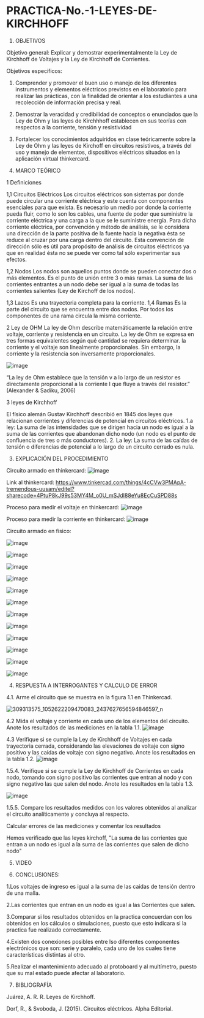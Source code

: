 # PRACTICA-No.-1-LEYES-DE-KIRCHHOFF
1. OBJETIVOS

Objetivo general:
Explicar y demostrar experimentalmente la Ley de Kirchhoff de Voltajes y la Ley de Kirchhoff de Corrientes. 

Objetivos especificos:
1. Comprender  y  promover  el  buen  uso  o  manejo  de  los  diferentes  instrumentos  y elementos  eléctricos  previstos  en  el  laboratorio  para  realizar  las  prácticas,  con  la finalidad de orientar a los estudiantes a una recolección de información precisa y real. 
2. Demostrar la veracidad y credibilidad de conceptos o enunciados que la Ley de Ohm y  las  leyes  de  Kirchhhoff  establecen  en  sus  teorías  con  respectos  a  la  corriente, tensión y resistividad
3. Fortalecer los conocimientos adquiridos en clase teóricamente sobre la Ley de Ohm y las leyes de Kirchoff en circuitos resistivos, a través del uso y manejo de elementos,  dispositivos eléctricos situados en la aplicación virtual thinkercard.

2. MARCO TEÓRICO

1 Definiciones

1,1 Circuitos Eléctricos
 Los circuitos eléctricos son sistemas por donde puede circular una corriente eléctrica y este cuenta con componentes esenciales para que exista. Es necesario un medio por donde la corriente pueda fluir, como lo son los cables, una fuente de poder que suministre la corriente eléctrica y una carga a la que se le suministre energía. Para dicha corriente eléctrica, por convención y método de análisis, se le considera una dirección de la parte positiva de la fuente hacia la negativa ésta se reduce al cruzar por una carga dentro del circuito. Esta convención de dirección sólo es útil para propósito de análisis de circuitos eléctricos ya que en realidad ésta no se puede ver como tal sólo experimentar sus efectos.

1,2 Nodos 
Los nodos son aquellos puntos donde se pueden conectar dos o más elementos. 
Es el punto de unión entre 3 o más ramas. La suma de las corrientes entrantes a un nodo debe ser igual a la suma de todas las corrientes salientes (Ley de Kirchoff de los nodos). 

1,3 Lazos
Es una trayectoria completa para la corriente.
1,4 Ramas
 Es la parte del circuito que se encuentra entre dos nodos. Por todos los componentes de una rama circula la misma corriente. 

2 Ley de OHM
La ley de Ohm describe matemáticamente la relación entre voltaje, corriente y resistencia en un circuito. La ley de Ohm se expresa en tres formas equivalentes según qué cantidad se requiera determinar. la corriente y el voltaje son linealmente proporcionales. Sin embargo, la corriente y la resistencia son inversamente proporcionales.

![image](https://user-images.githubusercontent.com/117045943/200577342-e6f3df1d-de16-4835-a3f1-513dff93c93d.png)

“La ley de Ohm establece que la tensión v a lo largo de un resistor es directamente
proporcional a la corriente I que fluye a través del resistor.” (Alexander & Sadiku, 2006)


3 leyes de Kirchhoff

El físico alemán Gustav Kirchhoff describió en 1845 dos leyes que relacionan corrientes y diferencias de potencial en circuitos eléctricos. 
1.a ley: La suma de las intensidades que se dirigen hacia un nodo es igual a la suma de las corrientes que abandonan dicho nodo (un nodo es el punto de confluencia de tres o más conductores). 
2. La ley: La suma de las caídas de tensión o diferencias de potencial a lo largo de un circuito cerrado es nula.


3. EXPLICACIÓN DEL PROCEDIMIENTO

Circuito armado en thinkercard:
![image](https://user-images.githubusercontent.com/117045943/200464290-c6da00dc-ed08-45b9-88d6-956bbaf15a21.png)


Link al thinkercard:
https://www.tinkercad.com/things/4cCVw3PMApA-tremendous-uusam/editel?sharecode=4PtuP8kJ99s53MY4M_o0U_mSJdI88eYu8EcCuSPD88s

Proceso para medir el voltaje en thinkercard: 
![image](https://user-images.githubusercontent.com/117045943/200467948-8aa2bd98-a6ba-4140-bba8-4fb97ca65772.png)

Proceso para medir la corriente en thinkercard:
![image](https://user-images.githubusercontent.com/117045943/200468173-a8d98dc9-009b-4eab-8408-ced1e86ff5c1.png)


Circuito armado en fisico:

![image](https://user-images.githubusercontent.com/117045943/200631115-17514c1d-9936-42a6-86d4-d7a439973efa.png)

![image](https://user-images.githubusercontent.com/117045943/201252761-db7f9409-dba8-424f-a490-9fd8529bc3e7.png)

![image](https://user-images.githubusercontent.com/117045943/201252793-17be93eb-6c91-4f10-9ac3-d1e16e7f3ce4.png)

![image](https://user-images.githubusercontent.com/117045943/201252845-3d9dfe9a-7ac1-4b2f-96a4-69a6596d6d93.png)

![image](https://user-images.githubusercontent.com/117045943/201252876-09c5795a-6755-4d41-8a4a-6f5cacef5e60.png)

![image](https://user-images.githubusercontent.com/117045943/201252971-b63f9129-ba15-4c89-89e4-a941990e09e4.png)

![image](https://user-images.githubusercontent.com/117045943/201253028-e573bac3-2b69-4426-bc74-f945134b1380.png)

![image](https://user-images.githubusercontent.com/117045943/201253062-3070a6bc-f9f2-4e39-901e-1c91c303a640.png)

![image](https://user-images.githubusercontent.com/117045943/201253085-55688659-4b7e-4ebf-9980-a3ab3ca9e74c.png)

![image](https://user-images.githubusercontent.com/117045943/201253113-5118ac48-9dc4-40f9-97fd-bdd777f1618e.png)

![image](https://user-images.githubusercontent.com/117045943/201253141-1db5d144-3851-4941-a725-599d5aca55cb.png)

![image](https://user-images.githubusercontent.com/117045943/201253167-4571c58e-4ba9-4e4d-b48f-22cf61df0943.png)



4. RESPUESTA A INTERROGANTES Y CALCULO DE ERROR

4.1. Arme el circuito que se muestra en la figura 1.1 en Thinkercad.

![309313575_1052622209470083_2437627656594846597_n](https://user-images.githubusercontent.com/117045943/200463742-58c0e365-1b3f-4e98-b45d-41df27a081ed.png)

4.2 Mida el voltaje y corriente en cada uno de los elementos del circuito. Anote los resultados de las mediciones en la tabla 1.1.
![image](https://user-images.githubusercontent.com/117045943/200464578-976f2215-ef6f-494c-b156-434107a4ccd4.png)

4.3 Verifique si se cumple la Ley de Kirchhoff de Voltajes en cada trayectoria cerrada, considerando las elevaciones de voltaje con signo positivo y las caídas de voltaje con signo negativo. Anote los resultados en la tabla 1.2.
![image](https://user-images.githubusercontent.com/117045943/201235924-c523b4d6-1c1f-494d-8cf1-6a9a0058fd40.png)

1.5.4. Verifique si se cumple la Ley de Kirchhoff de Corrientes en cada nodo, tomando con signo positivo las corrientes que entran al nodo y con signo negativo las que salen del nodo. Anote los resultados en la tabla 1.3. 

![image](https://user-images.githubusercontent.com/117045943/201252679-e7e892bb-d8db-4c5b-b553-bc977c88f56f.png)


1.5.5. Compare los resultados medidos con los valores obtenidos al analizar el circuito
analíticamente y concluya al respecto.

Calcular errores de las mediciones y comentar los resultados

Hemos verificado que las leyes kirchoff, "La suma de las corrientes que entran a un nodo es igual a la suma de las corrientes que salen de dicho nodo"

5. VIDEO



6. CONCLUSIONES:

1.Los voltajes de ingreso es igual a la suma de las caidas de tensión dentro de una malla.

2.Las corrientes que entran en un nodo es igual a las Corrientes que salen.

3.Comparar si los resultados obtenidos en la practica concuerdan con los obtenidos en los cálculos o simulaciones, puesto que esto indicara si la practica fue realizado correctamente.

4.Existen dos conexiones posibles entre lso diferentes componentes electrónicos que son: serie y paralelo, cada uno de los cuales tiene características distintas al otro.


5.Realizar el mantenimiento adecuado al protoboard y al multímetro, puesto que su mal estado puede afectar al laboratorio.

7. BIBLIOGRAFÍA

Juárez, A. R. R. Leyes de Kirchhoff.

Dorf, R., & Svoboda, J. (2015). Circuitos eléctricos. Alpha Editorial.

